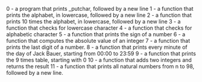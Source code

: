 0 - a program that prints _putchar, followed by a new line
1 - a function that prints the alphabet, in lowercase, followed by a new line
2 - a function that prints 10 times the alphabet, in lowercase, followed by a new line
3 - a function that checks for lowercase character
4 - a function that checks for alphabetic character
5 - a function that prints the sign of a number
6 - a function that computes the absolute value of an integer
7 - a function that prints the last digit of a number.
8 - a function that prints every minute of the day of Jack Bauer, starting from 00:00 to 23:59
9 - a function that prints the 9 times table, starting with 0
10 - a function that adds two integers and returns the result
11 - a function that prints all natural numbers from n to 98, followed by a new line.
